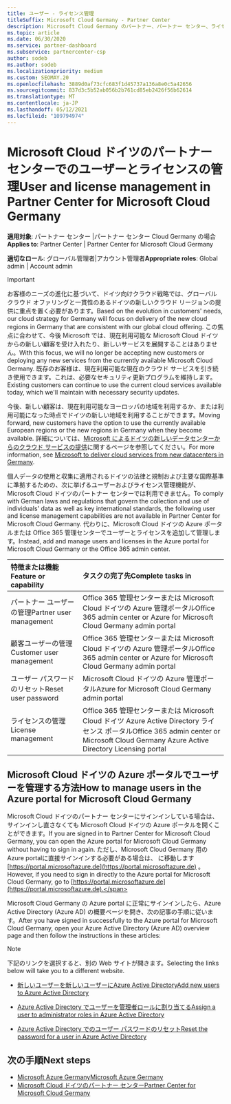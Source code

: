 ```yaml
---
title: ユーザー - ライセンス管理
titleSuffix: Microsoft Cloud Germany - Partner Center
description: Microsoft Cloud Germany のパートナー、パートナー センター、ライセンス、パスワードのリセットに関する情報を管理する方法と場所について説明します。
ms.topic: article
ms.date: 06/30/2020
ms.service: partner-dashboard
ms.subservice: partnercenter-csp
author: sodeb
ms.author: sodeb
ms.localizationpriority: medium
ms.custom: SEOMAY.20
ms.openlocfilehash: 3889d0af73cfc683f1d45737a136a8e0c5a42656
ms.sourcegitcommit: 837d3c5b52ab056b2b761cd85eb2426f56b62614
ms.translationtype: MT
ms.contentlocale: ja-JP
ms.lasthandoff: 05/12/2021
ms.locfileid: "109794974"
---
```

# <a name="user-and-license-management-in-partner-center-for-microsoft-cloud-germany"></a><span data-ttu-id="ee52c-103">Microsoft Cloud ドイツのパートナー センターでのユーザーとライセンスの管理</span><span class="sxs-lookup"><span data-stu-id="ee52c-103">User and license management in Partner Center for Microsoft Cloud Germany</span></span>

<span data-ttu-id="ee52c-104">**適用対象**: パートナー センター |パートナー センター Cloud Germany の場合</span><span class="sxs-lookup"><span data-stu-id="ee52c-104">**Applies to**: Partner Center | Partner Center for Microsoft Cloud Germany</span></span>

<span data-ttu-id="ee52c-105">**適切なロール**: グローバル管理者|アカウント管理者</span><span class="sxs-lookup"><span data-stu-id="ee52c-105">**Appropriate roles**: Global admin | Account admin</span></span>

> [!IMPORTANT]
> <span data-ttu-id="ee52c-106">お客様のニーズの進化に基づいて、ドイツ向けクラウド戦略では、グローバル クラウド オファリングと一貫性のあるドイツの新しいクラウド リージョンの提供に重点を置く必要があります。</span><span class="sxs-lookup"><span data-stu-id="ee52c-106">Based on the evolution in customers' needs, our cloud strategy for Germany will focus on delivery of the new cloud regions in Germany that are consistent with our global cloud offering.</span></span> <span data-ttu-id="ee52c-107">この焦点に合わせて、今後 Microsoft では、現在利用可能な Microsoft Cloud ドイツからの新しい顧客を受け入れたり、新しいサービスを展開することはありません。</span><span class="sxs-lookup"><span data-stu-id="ee52c-107">With this focus, we will no longer be accepting new customers or deploying any new services from the currently available Microsoft Cloud Germany.</span></span> <span data-ttu-id="ee52c-108">既存のお客様は、現在利用可能な現在のクラウド サービスを引き続き使用できます。これは、必要なセキュリティ更新プログラムを維持します。</span><span class="sxs-lookup"><span data-stu-id="ee52c-108">Existing customers can continue to use the current cloud services available today, which we'll maintain with necessary security updates.</span></span>
>  
> <span data-ttu-id="ee52c-109">今後、新しい顧客は、現在利用可能なヨーロッパの地域を利用するか、または利用可能になった時点でドイツの新しい地域を利用することができます。</span><span class="sxs-lookup"><span data-stu-id="ee52c-109">Moving forward, new customers have the option to use the currently available European regions or the new regions in Germany when they become available.</span></span> <span data-ttu-id="ee52c-110">詳細については、[Microsoft によるドイツの新しいデータセンターからのクラウド サービスの提供](https://news.microsoft.com/europe/2018/08/31/microsoft-to-deliver-cloud-services-from-new-datacentres-in-germany-in-2019-to-meet-evolving-customer-needs/)に関するページを参照してください。</span><span class="sxs-lookup"><span data-stu-id="ee52c-110">For more information, see [Microsoft to deliver cloud services from new datacenters in Germany](https://news.microsoft.com/europe/2018/08/31/microsoft-to-deliver-cloud-services-from-new-datacentres-in-germany-in-2019-to-meet-evolving-customer-needs/).</span></span>

<span data-ttu-id="ee52c-111">個人データの使用と収集に適用されるドイツの法律と規制および主要な国際基準に準拠するための、次に挙げるユーザーおよびライセンス管理機能が、Microsoft Cloud ドイツのパートナー センターでは利用できません。</span><span class="sxs-lookup"><span data-stu-id="ee52c-111">To comply with German laws and regulations that govern the collection and use of individuals' data as well as key international standards, the following user and license management capabilities are not available in Partner Center for Microsoft Cloud Germany.</span></span> <span data-ttu-id="ee52c-112">代わりに、Microsoft Cloud ドイツの Azure ポータルまたは Office 365 管理センターでユーザーとライセンスを追加して管理します。</span><span class="sxs-lookup"><span data-stu-id="ee52c-112">Instead, add and manage users and licenses in the Azure portal for Microsoft Cloud Germany or the Office 365 admin center.</span></span>

<span data-ttu-id="ee52c-113">特徴または機能</span><span class="sxs-lookup"><span data-stu-id="ee52c-113">Feature or capability</span></span> | <span data-ttu-id="ee52c-114">タスクの完了先</span><span class="sxs-lookup"><span data-stu-id="ee52c-114">Complete tasks in</span></span>
:--- | :---
<span data-ttu-id="ee52c-115">パートナー ユーザーの管理</span><span class="sxs-lookup"><span data-stu-id="ee52c-115">Partner user management</span></span> | <span data-ttu-id="ee52c-116">Office 365 管理センターまたは Microsoft Cloud ドイツの Azure 管理ポータル</span><span class="sxs-lookup"><span data-stu-id="ee52c-116">Office 365 admin center or Azure for Microsoft Cloud Germany admin portal</span></span>
<span data-ttu-id="ee52c-117">顧客ユーザーの管理</span><span class="sxs-lookup"><span data-stu-id="ee52c-117">Customer user management</span></span> | <span data-ttu-id="ee52c-118">Office 365 管理センターまたは Microsoft Cloud ドイツの Azure 管理ポータル</span><span class="sxs-lookup"><span data-stu-id="ee52c-118">Office 365 admin center or Azure for Microsoft Cloud Germany admin portal</span></span>
<span data-ttu-id="ee52c-119">ユーザー パスワードのリセット</span><span class="sxs-lookup"><span data-stu-id="ee52c-119">Reset user password</span></span> | <span data-ttu-id="ee52c-120">Microsoft Cloud ドイツの Azure 管理ポータル</span><span class="sxs-lookup"><span data-stu-id="ee52c-120">Azure for Microsoft Cloud Germany admin portal</span></span>
<span data-ttu-id="ee52c-121">ライセンスの管理</span><span class="sxs-lookup"><span data-stu-id="ee52c-121">License management</span></span> | <span data-ttu-id="ee52c-122">Office 365 管理センターまたは Microsoft Cloud ドイツ Azure Active Directory ライセンス ポータル</span><span class="sxs-lookup"><span data-stu-id="ee52c-122">Office 365 admin center or Microsoft Cloud Germany Azure Active Directory Licensing portal</span></span>

## <a name="how-to-manage-users-in-the-azure-portal-for-microsoft-cloud-germany"></a><span data-ttu-id="ee52c-123">Microsoft Cloud ドイツの Azure ポータルでユーザーを管理する方法</span><span class="sxs-lookup"><span data-stu-id="ee52c-123">How to manage users in the Azure portal for Microsoft Cloud Germany</span></span> 

<span data-ttu-id="ee52c-124">Microsoft Cloud ドイツのパートナー センターにサインインしている場合は、サインインし直さなくても Microsoft Cloud ドイツの Azure ポータルを開くことができます。</span><span class="sxs-lookup"><span data-stu-id="ee52c-124">If you are signed in to Partner Center for Microsoft Cloud Germany, you can open the Azure portal for Microsoft Cloud Germany without having to sign in again.</span></span> <span data-ttu-id="ee52c-125">ただし、Microsoft Cloud Germany 用の Azure portalに直接サインインする必要がある場合は、 に移動します [https://portal.microsoftazure.de](https://portal.microsoftazure.de) 。</span><span class="sxs-lookup"><span data-stu-id="ee52c-125">However, if you need to sign in directly to the Azure portal for Microsoft Cloud Germany, go to [https://portal.microsoftazure.de](https://portal.microsoftazure.de).</span></span> 

<span data-ttu-id="ee52c-126">Microsoft Cloud Germany の Azure portal に正常にサインインしたら、Azure Active Directory (Azure AD) の概要ページを開き、次の記事の手順に従います。</span><span class="sxs-lookup"><span data-stu-id="ee52c-126">After you have signed in successfully to the Azure portal for Microsoft Cloud Germany, open your Azure Active Directory (Azure AD) overview page and then follow the instructions in these articles:</span></span>

> [!NOTE]  
> <span data-ttu-id="ee52c-127">下記のリンクを選択すると、別の Web サイトが開きます。</span><span class="sxs-lookup"><span data-stu-id="ee52c-127">Selecting the links below will take you to a different website.</span></span>

-  [<span data-ttu-id="ee52c-128">新しいユーザーを新しいユーザーにAzure Active Directory</span><span class="sxs-lookup"><span data-stu-id="ee52c-128">Add new users to Azure Active Directory</span></span>](/azure/active-directory/active-directory-users-create-azure-portal)

-  [<span data-ttu-id="ee52c-129">Azure Active Directory でユーザーを管理者ロールに割り当てる</span><span class="sxs-lookup"><span data-stu-id="ee52c-129">Assign a user to administrator roles in Azure Active Directory</span></span>](/azure/active-directory/active-directory-users-assign-role-azure-portal)

-  [<span data-ttu-id="ee52c-130">Azure Active Directory でのユーザー パスワードのリセット</span><span class="sxs-lookup"><span data-stu-id="ee52c-130">Reset the password for a user in Azure Active Directory</span></span>](/azure/active-directory/active-directory-users-reset-password-azure-portal)

## <a name="next-steps"></a><span data-ttu-id="ee52c-131">次の手順</span><span class="sxs-lookup"><span data-stu-id="ee52c-131">Next steps</span></span>

-  [<span data-ttu-id="ee52c-132">Microsoft Azure Germany</span><span class="sxs-lookup"><span data-stu-id="ee52c-132">Microsoft Azure Germany</span></span>](https://azure.microsoft.com/global-infrastructure/germany/)
-  [<span data-ttu-id="ee52c-133">Microsoft Cloud ドイツのパートナー センター</span><span class="sxs-lookup"><span data-stu-id="ee52c-133">Partner Center for Microsoft Cloud Germany</span></span>](partner-center-for-microsoft-cloud-germany.md)
